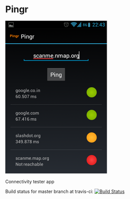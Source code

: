 Pingr
=====
![Ping details](Pingr.png "Ping activity screenshot")

Connectivity tester app

Build status for master branch at travis-ci: [![Build Status](https://travis-ci.org/deepankarb/Pingr.png?branch=master)](https://travis-ci.org/deepankarb/Pingr)
